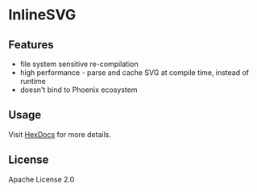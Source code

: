 # InlineSVG

## Features

- file system sensitive re-compilation
- high performance - parse and cache SVG at compile time, instead of runtime
- doesn't bind to Phoenix ecosystem

## Usage

Visit [HexDocs](https://hexdocs.pm/phx_custom) for more details.

## License

Apache License 2.0
